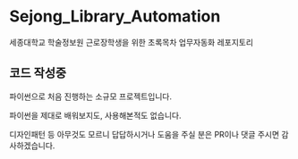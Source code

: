# Sejong_Library_Automation
세종대학교 학술정보원 근로장학생을 위한 초록목차 업무자동화 레포지토리



## 코드 작성중
파이썬으로 처음 진행하는 소규모 프로젝트입니다.

파이썬을 제대로 배워보지도, 사용해본적도 없습니다.

디자인패턴 등 아무것도 모르니 답답하시거나 도움을 주실 분은 PR이나 댓글 주시면 감사하겠습니다.